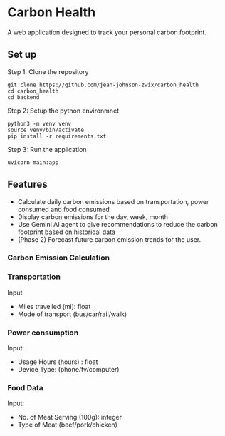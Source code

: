 # Carbon Health
A web application designed to track your personal carbon footprint.


## Set up

Step 1: Clone the repository

```
git clone https://github.com/jean-johnson-zwix/carbon_health
cd carbon_health
cd backend
```

Step 2: Setup the python environmnet

```
python3 -m venv venv
source venv/bin/activate
pip install -r requirements.txt
```

Step 3: Run the application

```
uvicorn main:app
```

## Features

- Calculate daily carbon emissions based on transportation, power consumed and food consumed
- Display carbon emissions for the day, week, month
- Use Gemini AI agent to give recommendations to reduce the carbon footprint based on historical data
- (Phase 2) Forecast future carbon emission trends for the user.

### Carbon Emission Calculation

### Transportation
Input
- Miles travelled (mi): float
- Mode of transport (bus/car/rail/walk)

### Power consumption
Input:
- Usage Hours (hours) : float
- Device Type: (phone/tv/computer)

### Food Data
Input: 
- No. of Meat Serving (100g): integer
- Type of Meat (beef/pork/chicken)




